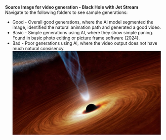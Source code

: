 **Source Image for video generation - Black Hole with Jet Stream**  
Navigate to the following folders to see sample generations:
* Good - Overall good generations, where the AI model segmented the image, identified the natural animation path and generated a good video.  
* Basic - Simple generations using AI, where they show simple paning. Found in basic photo editing or picture frame software (2024).  
* Bad - Poor generations using AI, where the video output does not have much natural consisency.  
![Black Hole with Jet Stream](https://github.com/bartczernicki/StableDiffusion/blob/main/ImgToVid/Black-Hole-With-Jet/Black-Hole-With-Jet.jpg)
